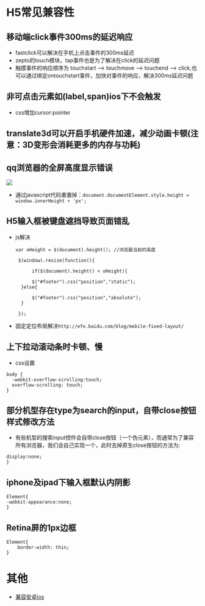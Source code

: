 # H5常见兼容性

## 移动端click事件300ms的延迟响应
- fastclick可以解决在手机上点击事件的300ms延迟
- zepto的touch模块，tap事件也是为了解决在click的延迟问题
- 触摸事件的响应顺序为 touchstart --> touchmove --> touchend --> click,也可以通过绑定ontouchstart事件，加快对事件的响应，解决300ms延迟问题

## 非可点击元素如(label,span)ios下不会触发
- css增加cursor:pointer

## translate3d可以开启手机硬件加速，减少动画卡顿(注意：3D变形会消耗更多的内存与功耗)

## qq浏览器的全屏高度显示错误
![](http://ossweb-img.qq.com/upload/webplat/info/tgideas/20141118/1416304280712440.gif?_=5398137)
- 通过javascript代码重置掉：`document.documentElement.style.height = window.innerHeight + 'px';`

## H5输入框被键盘遮挡导致页面错乱
- js解决
  ```
  var oHeight = $(document).height(); //浏览器当前的高度
   
   $(window).resize(function(){
 
        if($(document).height() < oHeight){
         
        $("#footer").css("position","static");
    }else{
         
        $("#footer").css("position","absolute");
    }
        
   });
  ```
- 固定定位布局解决`http://efe.baidu.com/blog/mobile-fixed-layout/`

## 上下拉动滚动条时卡顿、慢
- css设置
```
body {
  -webkit-overflow-scrolling:touch; 
  overflow-scrolling: touch;
}
```

## 部分机型存在type为search的input，自带close按钮样式修改方法
- 有些机型的搜索input控件会自带close按钮（一个伪元素），而通常为了兼容所有浏览器，我们会自己实现一个，此时去掉原生close按钮的方法为:
```#Search::-webkit-search-cancel-button{
display:none; 
}
```

## iphone及ipad下输入框默认内阴影
```
Element{
-webkit-appearance:none;
}
```

## Retina屏的1px边框
```
Element{
    border-width: thin;
}
```

# 其他
- [兼容安卓ios](http://www.cnblogs.com/stoneniqiu/archive/2016/11/19/6077112.html)